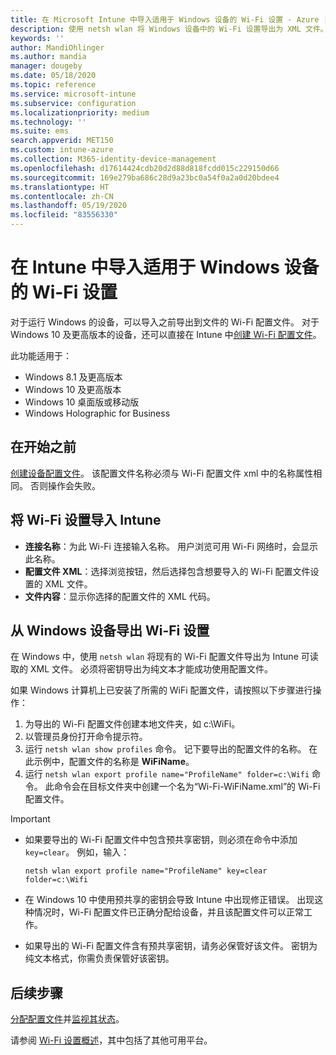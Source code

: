 ```yaml
---
title: 在 Microsoft Intune 中导入适用于 Windows 设备的 Wi-Fi 设置 - Azure | Microsoft Docs
description: 使用 netsh wlan 将 Windows 设备中的 Wi-Fi 设置导出为 XML 文件。 然后，在 Intune 中导入此文件，为运行 Windows 8.1、Windows 10 和 Windows Holographic for Business 的设备创建 Wi-Fi 配置文件。
keywords: ''
author: MandiOhlinger
ms.author: mandia
manager: dougeby
ms.date: 05/18/2020
ms.topic: reference
ms.service: microsoft-intune
ms.subservice: configuration
ms.localizationpriority: medium
ms.technology: ''
ms.suite: ems
search.appverid: MET150
ms.custom: intune-azure
ms.collection: M365-identity-device-management
ms.openlocfilehash: d17614424cdb20d2d88d818fcdd015c229150d66
ms.sourcegitcommit: 169e279ba686c28d9a23bc0a54f0a2a0d20bdee4
ms.translationtype: HT
ms.contentlocale: zh-CN
ms.lasthandoff: 05/19/2020
ms.locfileid: "83556330"
---
```

# <a name="import-wi-fi-settings-for-windows-devices-in-intune"></a>在 Intune 中导入适用于 Windows 设备的 Wi-Fi 设置

对于运行 Windows 的设备，可以导入之前导出到文件的 Wi-Fi 配置文件。 对于 Windows 10 及更高版本的设备，还可以直接在 Intune 中[创建 Wi-Fi 配置文件](wi-fi-settings-windows.md)。

此功能适用于：

- Windows 8.1 及更高版本
- Windows 10 及更高版本
- Windows 10 桌面版或移动版
- Windows Holographic for Business

## <a name="before-you-begin"></a>在开始之前

[创建设备配置文件](wi-fi-settings-configure.md)。 该配置文件名称必须与 Wi-Fi 配置文件 xml 中的名称属性相同。 否则操作会失败。

## <a name="import-the-wi-fi-settings-into-intune"></a>将 Wi-Fi 设置导入 Intune

- **连接名称**：为此 Wi-Fi 连接输入名称。 用户浏览可用 Wi-Fi 网络时，会显示此名称。
- **配置文件 XML**：选择浏览按钮，然后选择包含想要导入的 Wi-Fi 配置文件设置的 XML 文件。
- **文件内容**：显示你选择的配置文件的 XML 代码。

## <a name="export-wi-fi-settings-from-a-windows-device"></a>从 Windows 设备导出 Wi-Fi 设置

在 Windows 中，使用 `netsh wlan` 将现有的 Wi-Fi 配置文件导出为 Intune 可读取的 XML 文件。 必须将密钥导出为纯文本才能成功使用配置文件。

如果 Windows 计算机上已安装了所需的 WiFi 配置文件，请按照以下步骤进行操作：

1. 为导出的 Wi-Fi 配置文件创建本地文件夹，如 c:\WiFi。
2. 以管理员身份打开命令提示符。
3. 运行 `netsh wlan show profiles` 命令。 记下要导出的配置文件的名称。 在此示例中，配置文件的名称是 **WiFiName**。
4. 运行 `netsh wlan export profile name="ProfileName" folder=c:\Wifi` 命令。 此命令会在目标文件夹中创建一个名为“Wi-Fi-WiFiName.xml”的 Wi-Fi 配置文件。

> [!IMPORTANT]
>
> - 如果要导出的 Wi-Fi 配置文件中包含预共享密钥，则必须在命令中添加 `key=clear`。 例如，输入：
>
>   `netsh wlan export profile name="ProfileName" key=clear folder=c:\Wifi`
>
> - 在 Windows 10 中使用预共享的密钥会导致 Intune 中出现修正错误。 出现这种情况时，Wi-Fi 配置文件已正确分配给设备，并且该配置文件可以正常工作。
> - 如果导出的 Wi-Fi 配置文件含有预共享密钥，请务必保管好该文件。 密钥为纯文本格式，你需负责保管好该密钥。

## <a name="next-steps"></a>后续步骤

[分配配置文件](device-profile-assign.md)并[监视其状态](device-profile-monitor.md)。

请参阅 [Wi-Fi 设置概述](wi-fi-settings-configure.md)，其中包括了其他可用平台。
